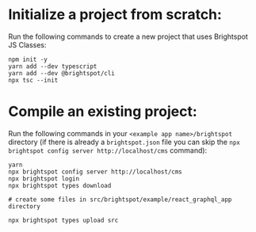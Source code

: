 # Initialize a project from scratch:

Run the following commands to create a new project that uses Brightspot JS Classes:

```
npm init -y
yarn add --dev typescript
yarn add --dev @brightspot/cli
npx tsc --init
```

# Compile an existing project:

Run the following commands in your `<example app name>/brightspot` directory (if there is already a `brightspot.json` file you can skip the `npx brightspot config server http://localhost/cms` command):

```
yarn
npx brightspot config server http://localhost/cms
npx brightspot login
npx brightspot types download

# create some files in src/brightspot/example/react_graphql_app directory

npx brightspot types upload src
```
